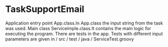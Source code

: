 # TaskSupportEmail
Application entry point App.class.In App.class
the input string from the task was used.
Main class Serviceimple.class.It сontains the main logic for executing the program.
There are tests in the app. Tests with different input parameters are given in / src / test / java / ServiceTest.groovy
